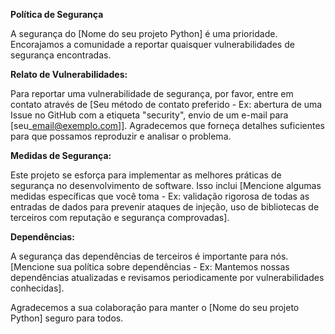 **Política de Segurança**

A segurança do [Nome do seu projeto Python] é uma prioridade. Encorajamos a comunidade a reportar quaisquer vulnerabilidades de segurança encontradas.

**Relato de Vulnerabilidades:**

Para reportar uma vulnerabilidade de segurança, por favor, entre em contato através de [Seu método de contato preferido - Ex: abertura de uma Issue no GitHub com a etiqueta "security", envio de um e-mail para [seu\_email@exemplo.com]]. Agradecemos que forneça detalhes suficientes para que possamos reproduzir e analisar o problema.

**Medidas de Segurança:**

Este projeto se esforça para implementar as melhores práticas de segurança no desenvolvimento de software. Isso inclui [Mencione algumas medidas específicas que você toma - Ex: validação rigorosa de todas as entradas de dados para prevenir ataques de injeção, uso de bibliotecas de terceiros com reputação e segurança comprovadas].

**Dependências:**

A segurança das dependências de terceiros é importante para nós. [Mencione sua política sobre dependências - Ex: Mantemos nossas dependências atualizadas e revisamos periodicamente por vulnerabilidades conhecidas].

Agradecemos a sua colaboração para manter o [Nome do seu projeto Python] seguro para todos.
